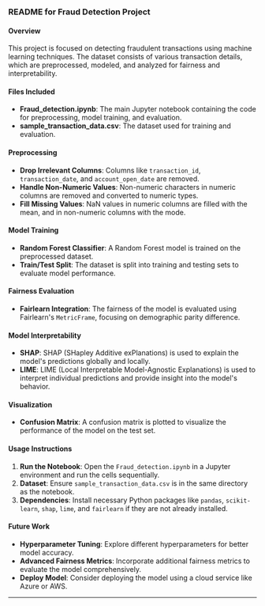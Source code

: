 ### README for Fraud Detection Project

#### Overview
This project is focused on detecting fraudulent transactions using machine learning techniques. The dataset consists of various transaction details, which are preprocessed, modeled, and analyzed for fairness and interpretability.

#### Files Included
- **Fraud_detection.ipynb**: The main Jupyter notebook containing the code for preprocessing, model training, and evaluation.
- **sample_transaction_data.csv**: The dataset used for training and evaluation.

#### Preprocessing
- **Drop Irrelevant Columns**: Columns like `transaction_id`, `transaction_date`, and `account_open_date` are removed.
- **Handle Non-Numeric Values**: Non-numeric characters in numeric columns are removed and converted to numeric types.
- **Fill Missing Values**: NaN values in numeric columns are filled with the mean, and in non-numeric columns with the mode.

#### Model Training
- **Random Forest Classifier**: A Random Forest model is trained on the preprocessed dataset.
- **Train/Test Split**: The dataset is split into training and testing sets to evaluate model performance.

#### Fairness Evaluation
- **Fairlearn Integration**: The fairness of the model is evaluated using Fairlearn's `MetricFrame`, focusing on demographic parity difference.

#### Model Interpretability
- **SHAP**: SHAP (SHapley Additive exPlanations) is used to explain the model's predictions globally and locally.
- **LIME**: LIME (Local Interpretable Model-Agnostic Explanations) is used to interpret individual predictions and provide insight into the model's behavior.

#### Visualization
- **Confusion Matrix**: A confusion matrix is plotted to visualize the performance of the model on the test set.

#### Usage Instructions
1. **Run the Notebook**: Open the `Fraud_detection.ipynb` in a Jupyter environment and run the cells sequentially.
2. **Dataset**: Ensure `sample_transaction_data.csv` is in the same directory as the notebook.
3. **Dependencies**: Install necessary Python packages like `pandas`, `scikit-learn`, `shap`, `lime`, and `fairlearn` if they are not already installed.

#### Future Work
- **Hyperparameter Tuning**: Explore different hyperparameters for better model accuracy.
- **Advanced Fairness Metrics**: Incorporate additional fairness metrics to evaluate the model comprehensively.
- **Deploy Model**: Consider deploying the model using a cloud service like Azure or AWS.

---
 